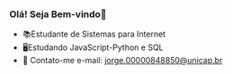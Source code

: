 ### Olá! Seja Bem-vindo👋

- 📚Estudante de Sistemas para Internet
- 🖥️Estudando JavaScript-Python e SQL
- 📩 Contato-me e-mail: jorge.00000848850@unicap.br


